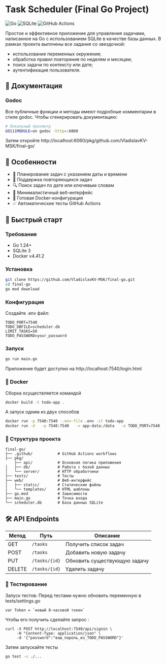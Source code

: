 # Task Scheduler (Final Go Project)

![Go](https://img.shields.io/badge/Go-1.24-blue)
![SQLite](https://img.shields.io/badge/SQLite-3-lightgrey)
![GitHub Actions](https://img.shields.io/badge/GitHub_Actions-passing-brightgreen)

Простое и эффективное приложение для управления задачами, написанное на Go с использованием SQLite в качестве базы данных.
В рамках проекта выплнены все задания со звездочкой:

- использование переменных окружения;
- обработка правил повторения по неделям и месяцам;
- поиск задачи по контексту или дате;
- аутентификация пользователя.

## 📖 Документация

### Godoc
Все публичные функции и методы имеют подробные комментарии в стиле godoc. Чтобы сгенерировать документацию:


```bash
# Локальный просмотр
GO111MODULE=on godoc -http=:6060
```
Затем откройте http://localhost:6060/pkg/github.com/VladislavKV-MSK/final-go/

## 📌 Особенности

- 📅 Планирование задач с указанием даты и времени
- 🔄 Поддержка повторяющихся задач
- 🔍 Поиск задач по дате или ключевым словам
- 📱 Минималистичный веб-интерфейс
- 🐳 Готовая Docker-конфигурация
- ✅ Автоматические тесты GitHub Actions

## 🚀 Быстрый старт

### Требования
- Go 1.24+
- SQLite 3
- Docker v4.41.2
  
### Установка
```bash
git clone https://github.com/VladislavKV-MSK/final-go.git
cd final-go
go mod download
```

### Конфигурация
Создайте .env файл:
```
TODO_PORT=7540
TODO_DBFILE=scheduler.db 
LIMIT_TASKS=50
TODO_PASSWORD=your_password
```
### Запуск
```bash
go run main.go
```
Приложение будет доступно на http://localhost:7540/login.html

### 🐳 Docker
Сборка осуществляется командой 
```bash
docker build -t todo-app .
```
А запуск одним из двух способов
```bash
docker run -p 7540:7540 --env-file .env -it todo-app
docker run -d   -p 7540:7540   -v app-data:/data   -e TODO_PORT=7540   -e TODO_DBFILE=/data/scheduler.db   -e LIMIT_TASKS=50   -e TODO_PASSWORD=your_password -it todo-app
```

### 📂 Структура проекта
```text
final-go/
├── .github/           # GitHub Actions workflows
├── pkg/
    ├── api/           # Основная логика приложения
│   ├── db/            # Работа с базой данных
│   └── server/        # HTTP обработчики
├── tests/             # Тесты
├── web/               # Веб-интерфейс
│   ├── static/        # Статические файлы
│   └── templates/     # HTML шаблоны
├── go.mod             # Зависимости
├── main.go            # Точка входа
└── scheduler.db       # База данных SQLite
```
## 🛠️ API Endpoints

| Метод  | Путь           | Описание                      |
|--------|----------------|-------------------------------|
| GET    | `/tasks`       | Получить список задач         |
| POST   | `/tasks`       | Добавить новую задачу         |
| PUT    | `/tasks/{id}`  | Обновить существующую задачу  |
| DELETE | `/tasks/{id}`  | Удалить задачу                |


### 🤖 Тестирование
Запуск тестов:
Перед тестами нужно обновить переменную в tests/settings.go
```
var Token = `новый 8-часовой токен`
```
Чтобы его получить сделайте запрос :
```
curl -X POST http://localhost:7540/api/signin \
     -H "Content-Type: application/json" \
     -d '{"password":"ваш_пароль_из_TODO_PASSWORD"}'
```
Затем запускайте тесты

```bash
go test -v ./...
```



